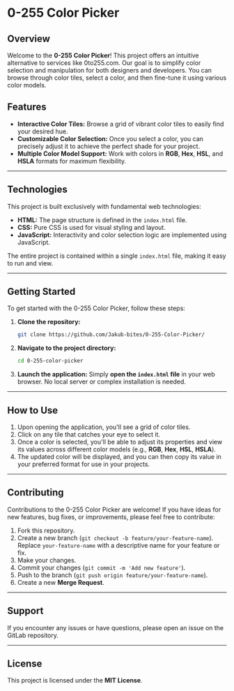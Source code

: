 # 0-255 Color Picker

## Overview

Welcome to the **0-255 Color Picker**! This project offers an intuitive alternative to services like 0to255.com. Our goal is to simplify color selection and manipulation for both designers and developers. You can browse through color tiles, select a color, and then fine-tune it using various color models.

## Features

* **Interactive Color Tiles:** Browse a grid of vibrant color tiles to easily find your desired hue.
* **Customizable Color Selection:** Once you select a color, you can precisely adjust it to achieve the perfect shade for your project.
* **Multiple Color Model Support:** Work with colors in **RGB**, **Hex**, **HSL**, and **HSLA** formats for maximum flexibility.

---

## Technologies

This project is built exclusively with fundamental web technologies:

* **HTML:** The page structure is defined in the `index.html` file.
* **CSS:** Pure CSS is used for visual styling and layout.
* **JavaScript:** Interactivity and color selection logic are implemented using JavaScript.

The entire project is contained within a single `index.html` file, making it easy to run and view.

---

## Getting Started

To get started with the 0-255 Color Picker, follow these steps:

1.  **Clone the repository:**
    ```bash
    git clone https://github.com/Jakub-bites/0-255-Color-Picker/
    ```
2.  **Navigate to the project directory:**
    ```bash
    cd 0-255-color-picker
    ```
3.  **Launch the application:**
    Simply **open the `index.html` file** in your web browser. No local server or complex installation is needed.

---

## How to Use

1.  Upon opening the application, you'll see a grid of color tiles.
2.  Click on any tile that catches your eye to select it.
3.  Once a color is selected, you'll be able to adjust its properties and view its values across different color models (e.g., **RGB**, **Hex**, **HSL**, **HSLA**).
4.  The updated color will be displayed, and you can then copy its value in your preferred format for use in your projects.

---

## Contributing

Contributions to the 0-255 Color Picker are welcome! If you have ideas for new features, bug fixes, or improvements, please feel free to contribute:

1.  Fork this repository.
2.  Create a new branch (`git checkout -b feature/your-feature-name`). Replace `your-feature-name` with a descriptive name for your feature or fix.
3.  Make your changes.
4.  Commit your changes (`git commit -m 'Add new feature'`).
5.  Push to the branch (`git push origin feature/your-feature-name`).
6.  Create a new **Merge Request**.

---

## Support

If you encounter any issues or have questions, please open an issue on the GitLab repository.

---

## License

This project is licensed under the **MIT License**.
